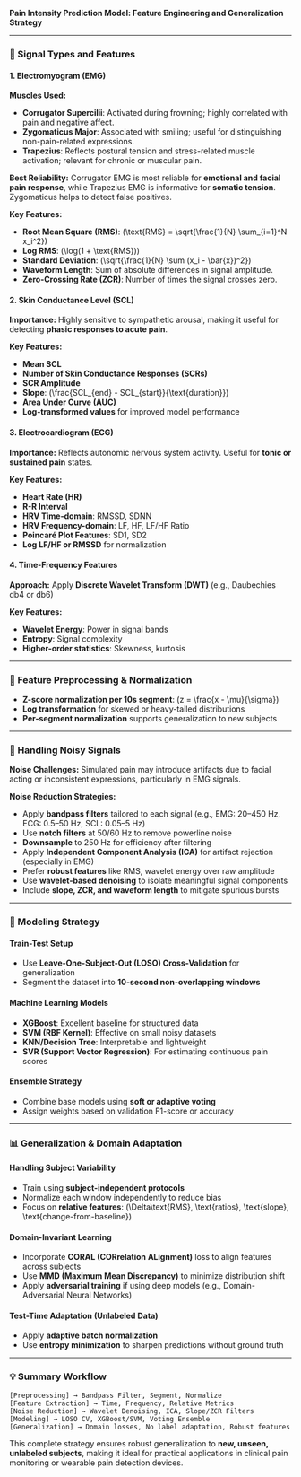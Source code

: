 **Pain Intensity Prediction Model: Feature Engineering and Generalization Strategy**

---

### 🔢 Signal Types and Features

#### 1. **Electromyogram (EMG)**

**Muscles Used:**

- **Corrugator Supercilii**: Activated during frowning; highly correlated with pain and negative affect.
- **Zygomaticus Major**: Associated with smiling; useful for distinguishing non-pain-related expressions.
- **Trapezius**: Reflects postural tension and stress-related muscle activation; relevant for chronic or muscular pain.

**Best Reliability:** Corrugator EMG is most reliable for **emotional and facial pain response**, while Trapezius EMG is informative for **somatic tension**. Zygomaticus helps to detect false positives.

**Key Features:**

- **Root Mean Square (RMS)**: \(\text{RMS} = \sqrt{\frac{1}{N} \sum_{i=1}^N x_i^2}\)
- **Log RMS**: \(\log(1 + \text{RMS})\)
- **Standard Deviation**: \(\sqrt{\frac{1}{N} \sum (x_i - \bar{x})^2}\)
- **Waveform Length**: Sum of absolute differences in signal amplitude.
- **Zero-Crossing Rate (ZCR)**: Number of times the signal crosses zero.

#### 2. **Skin Conductance Level (SCL)**

**Importance:** Highly sensitive to sympathetic arousal, making it useful for detecting **phasic responses to acute pain**.

**Key Features:**

- **Mean SCL**
- **Number of Skin Conductance Responses (SCRs)**
- **SCR Amplitude**
- **Slope**: \(\frac{SCL_{end} - SCL_{start}}{\text{duration}}\)
- **Area Under Curve (AUC)**
- **Log-transformed values** for improved model performance

#### 3. **Electrocardiogram (ECG)**

**Importance:** Reflects autonomic nervous system activity. Useful for **tonic or sustained pain** states.

**Key Features:**

- **Heart Rate (HR)**
- **R-R Interval**
- **HRV Time-domain**: RMSSD, SDNN
- **HRV Frequency-domain**: LF, HF, LF/HF Ratio
- **Poincaré Plot Features**: SD1, SD2
- **Log LF/HF or RMSSD** for normalization

#### 4. **Time-Frequency Features**

**Approach:** Apply **Discrete Wavelet Transform (DWT)** (e.g., Daubechies db4 or db6)

**Key Features:**

- **Wavelet Energy**: Power in signal bands
- **Entropy**: Signal complexity
- **Higher-order statistics**: Skewness, kurtosis

---

### 🧠 Feature Preprocessing & Normalization

- **Z-score normalization per 10s segment**: \(z = \frac{x - \mu}{\sigma}\)
- **Log transformation** for skewed or heavy-tailed distributions
- **Per-segment normalization** supports generalization to new subjects

---

### 🚫 Handling Noisy Signals

**Noise Challenges:** Simulated pain may introduce artifacts due to facial acting or inconsistent expressions, particularly in EMG signals.

**Noise Reduction Strategies:**

- Apply **bandpass filters** tailored to each signal (e.g., EMG: 20–450 Hz, ECG: 0.5–50 Hz, SCL: 0.05–5 Hz)
- Use **notch filters** at 50/60 Hz to remove powerline noise
- **Downsample** to 250 Hz for efficiency after filtering
- Apply **Independent Component Analysis (ICA)** for artifact rejection (especially in EMG)
- Prefer **robust features** like RMS, wavelet energy over raw amplitude
- Use **wavelet-based denoising** to isolate meaningful signal components
- Include **slope, ZCR, and waveform length** to mitigate spurious bursts

---

### 🤖 Modeling Strategy

#### Train-Test Setup

- Use **Leave-One-Subject-Out (LOSO) Cross-Validation** for generalization
- Segment the dataset into **10-second non-overlapping windows**

#### Machine Learning Models

- **XGBoost**: Excellent baseline for structured data
- **SVM (RBF Kernel)**: Effective on small noisy datasets
- **KNN/Decision Tree**: Interpretable and lightweight
- **SVR (Support Vector Regression)**: For estimating continuous pain scores

#### Ensemble Strategy

- Combine base models using **soft or adaptive voting**
- Assign weights based on validation F1-score or accuracy

---

### 📊 Generalization & Domain Adaptation

#### Handling Subject Variability

- Train using **subject-independent protocols**
- Normalize each window independently to reduce bias
- Focus on **relative features**: \(\Delta\text{RMS}, \text{ratios}, \text{slope}, \text{change-from-baseline}\)

#### Domain-Invariant Learning

- Incorporate **CORAL (CORrelation ALignment)** loss to align features across subjects
- Use **MMD (Maximum Mean Discrepancy)** to minimize distribution shift
- Apply **adversarial training** if using deep models (e.g., Domain-Adversarial Neural Networks)

#### Test-Time Adaptation (Unlabeled Data)

- Apply **adaptive batch normalization**
- Use **entropy minimization** to sharpen predictions without ground truth

---

### 💡 Summary Workflow

```text
[Preprocessing] → Bandpass Filter, Segment, Normalize
[Feature Extraction] → Time, Frequency, Relative Metrics
[Noise Reduction] → Wavelet Denoising, ICA, Slope/ZCR Filters
[Modeling] → LOSO CV, XGBoost/SVM, Voting Ensemble
[Generalization] → Domain losses, No label adaptation, Robust features
```

This complete strategy ensures robust generalization to **new, unseen, unlabeled subjects**, making it ideal for practical applications in clinical pain monitoring or wearable pain detection devices.
